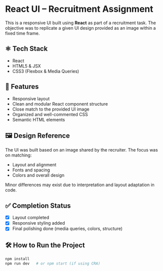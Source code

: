 # React UI – Recruitment Assignment

This is a responsive UI built using **React** as part of a recruitment task. The objective was to replicate a given UI design provided as an image within a fixed time frame.

## ⚛️ Tech Stack

- React
- HTML5 & JSX
- CSS3 (Flexbox & Media Queries)

## 📌 Features

- Responsive layout
- Clean and modular React component structure
- Close match to the provided UI image
- Organized and well-commented CSS
- Semantic HTML elements

## 🖼️ Design Reference

The UI was built based on an image shared by the recruiter. The focus was on matching:
- Layout and alignment
- Fonts and spacing
- Colors and overall design

Minor differences may exist due to interpretation and layout adaptation in code.

## ✅ Completion Status

- [x] Layout completed
- [x] Responsive styling added
- [x] Final polishing done (media queries, colors, structure)

## 🛠️ How to Run the Project

```bash
npm install
npm run dev   # or npm start (if using CRA)
